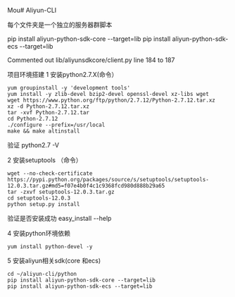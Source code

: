 Mou# Aliyun-CLI

每个文件夹是一个独立的服务器群脚本  

pip install aliyun-python-sdk-core --target=lib
pip install aliyun-python-sdk-ecs --target=lib

Commented out lib/aliyunsdkcore/client.py line 184 to 187

项目环境搭建
1 安装python2.7.X(命令）

	yum groupinstall -y 'development tools'
	yum install -y zlib-devel bzip2-devel openssl-devel xz-libs wget
	wget https://www.python.org/ftp/python/2.7.12/Python-2.7.12.tar.xz
	xz -d Python-2.7.12.tar.xz  
	tar -xvf Python-2.7.12.tar  
	cd Python-2.7.12
	./configure --prefix=/usr/local
	make && make altinstall
 
 验证 python2.7 -V
 
2 安装setuptools （命令）

 	wget --no-check-certificate https://pypi.python.org/packages/source/s/setuptools/setuptools-12.0.3.tar.gz#md5=f07e4b0f4c1c9368fcd980d888b29a65
 	tar -zxvf setuptools-12.0.3.tar.gz
 	cd setuptools-12.0.3
 	python setup.py install
 
 验证是否安装成功 easy_install --help 
 
4 安装python环境依赖

	yum install python-devel -y

5 安装aliyun相关sdk(core 和ecs)

	cd ~/aliyun-cli/python
	pip install aliyun-python-sdk-core --target=lib
 	pip install aliyun-python-sdk-ecs --target=lib
	

